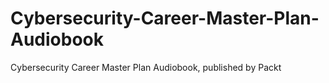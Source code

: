 # Cybersecurity-Career-Master-Plan-Audiobook
Cybersecurity Career Master Plan Audiobook, published by Packt
